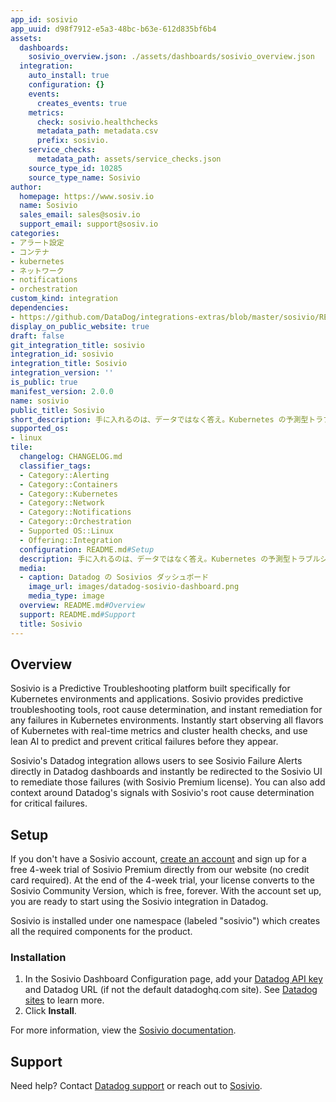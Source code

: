 ```yaml
---
app_id: sosivio
app_uuid: d98f7912-e5a3-48bc-b63e-612d835bf6b4
assets:
  dashboards:
    sosivio_overview.json: ./assets/dashboards/sosivio_overview.json
  integration:
    auto_install: true
    configuration: {}
    events:
      creates_events: true
    metrics:
      check: sosivio.healthchecks
      metadata_path: metadata.csv
      prefix: sosivio.
    service_checks:
      metadata_path: assets/service_checks.json
    source_type_id: 10285
    source_type_name: Sosivio
author:
  homepage: https://www.sosiv.io
  name: Sosivio
  sales_email: sales@sosiv.io
  support_email: support@sosiv.io
categories:
- アラート設定
- コンテナ
- kubernetes
- ネットワーク
- notifications
- orchestration
custom_kind: integration
dependencies:
- https://github.com/DataDog/integrations-extras/blob/master/sosivio/README.md
display_on_public_website: true
draft: false
git_integration_title: sosivio
integration_id: sosivio
integration_title: Sosivio
integration_version: ''
is_public: true
manifest_version: 2.0.0
name: sosivio
public_title: Sosivio
short_description: 手に入れるのは、データではなく答え。Kubernetes の予測型トラブルシューティング。
supported_os:
- linux
tile:
  changelog: CHANGELOG.md
  classifier_tags:
  - Category::Alerting
  - Category::Containers
  - Category::Kubernetes
  - Category::Network
  - Category::Notifications
  - Category::Orchestration
  - Supported OS::Linux
  - Offering::Integration
  configuration: README.md#Setup
  description: 手に入れるのは、データではなく答え。Kubernetes の予測型トラブルシューティング。
  media:
  - caption: Datadog の Sosivios ダッシュボード
    image_url: images/datadog-sosivio-dashboard.png
    media_type: image
  overview: README.md#Overview
  support: README.md#Support
  title: Sosivio
---
```


<!--  SOURCED FROM https://github.com/DataDog/integrations-extras -->


## Overview

Sosivio is a Predictive Troubleshooting platform built specifically for Kubernetes environments and applications. Sosivio provides predictive troubleshooting tools, root cause determination, and instant remediation for any failures in Kubernetes environments. Instantly start observing all flavors of Kubernetes with real-time metrics and cluster health checks, and use lean AI to predict and prevent critical failures before they appear.

Sosivio's Datadog integration allows users to see Sosivio Failure Alerts directly in Datadog dashboards and instantly be redirected to the Sosivio UI to remediate those failures (with Sosivio Premium license). You can also add context around Datadog's signals with Sosivio's root cause determination for critical failures.

## Setup

If you don't have a Sosivio account, [create an account][1] and sign up for a free 4-week trial of Sosivio Premium directly from our website (no credit card required). At the end of the 4-week trial, your license converts to the Sosivio Community Version, which is free, forever. With the account set up, you are ready to start using the Sosivio integration in Datadog.


Sosivio is installed under one namespace (labeled "sosivio") which creates all the required components for the product. 


### Installation

1. In the Sosivio Dashboard Configuration page, add your [Datadog API key][2] and Datadog URL (if not the default datadoghq.com site). See [Datadog sites][3] to learn more.
2. Click **Install**.

For more information, view the [Sosivio documentation][4].

## Support

Need help? Contact [Datadog support][5] or reach out to [Sosivio][6].


[1]: https://www.sosiv.io/try-sosivio
[2]: https://docs.datadoghq.com/ja/account_management/api-app-keys/#add-an-api-key-or-client-token
[3]: https://docs.datadoghq.com/ja/getting_started/site/
[4]: https://docs.sosiv.io
[5]: https://docs.datadoghq.com/ja/help/
[6]: mailto:info@sosiv.io